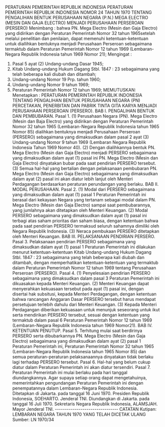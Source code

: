  PERATURAN PEMERINTAH REPUBLIK INDONESIA PERATURAN PEMERINTAH REPUBLIK INDONESIA NOMOR 24 TAHUN 1970 TENTANG PENGALIHAN BENTUK PERUSAHAAN NEGARA (P.N.) MEGA ELECTRO (MESIN DAN GAJA ELECTRO) MENJADI PERUSAHAAN PERSEROAN (PERSERO)
Menimbang :
 bahwa PN. Mega Electro (Mesin dan Gaja Electro) yang didirikan dengan Peraturan Pemerintah Nomor 32 tahun 1965setelah melalui penelitian dan penilaian, dapat memenuhi ketentuan-ketentuan untuk diallihkan bentuknya menjadi Perusahaan Perseroan sebagaimana termaktub dalam Peraturan Pemerintah Nomor 12 tahun 1969 (Lembaran-Negara Republik Indonesia tahun 1969 Nomor 21);
Mengingat :

1. Pasal 5 ayat (2) Undang-undang Dasar 1945;
2. Kitab Undang-undang Hukum Dagang Stbl. 1847 : 23 sebagaimana yang telah beberapa kali diubah dan ditambah;
3. Undang-undang Nomor 19 Prp. tahun 1960;
4. Undang-undang Nomor 9 tahun 1969;
5. Peraturan Pemerintah Nomor 12 tahun 1969;
MEMUTUSKAN:
 Menetapkan : PERATURAN PEMERINTAH REPUBLIK INDONESIA TENTANG PENGALIHAN BENTUK PERUSAHAAN NEGARA (PN) PERCETAKAN, PENERBITAN DAN PABRIK TINTA GITA KARYA MENJADI PERUSAHAAN PERSEROAN (PERSERO). BAB I. PENGALIHAN BENTUK DAN PEMBUBARAN. Pasal 1.
(1) Perusahaan Negara (PN). Mega Electro (Mesin dan Baja Electro) yang didirikan dengan Peraturan Pemerintah Nomor 32 tahun 1965 (Lembaran-Negara Republik Indonesia tahun 1965 Nomor 85) dialihkan bentuknya menjadi Perusahaan Perseroan (PERSERO) sebagaimana yang dimaksudkan dalam pasal 2 ayat (3) Undang-undang Nomor 9 tahun 1969 (Lembaran Negara Republik Indonesia Tahun 1969 Nomor 40). (2) Dengan dialihkannya bentuk PN. Mega Electro (Mesin dan Gaja Electro) menjadi PERSERO sebagaimana yang dimaksudkan dalam ayat (1) pasal ini PN. Mega Electro (Mesin dan Gaja Electro) dinyatakan bubar pada saat pendirian PERSERO tersebut. (3) Semua hal-hal yang bertalian dengan pelaksanaan pembubaran PN. Mega Electro (Mesin dan Gaja Electro) sebagaimana yang dimaksudkan dalam ayat (2) pasal ini akan diatur lebih lanjut oleh Menteri Perdagangan berdasarkan peraturan perundangan yang berlaku. BAB II. MODAL PERUSAHAAN. Pasal 2.
(1) Modal dari PERSERO sebagaimana yang dimaksudkan dalam ayat (1) pasal 1 Peraturan Pemerintah ini berasal dari kekayaan Negara yang tertanam sebagai modal dalam PN. Mega Electro (Mesin dan Gaja Electro) sampai saat pembubarannya, yang jumlahnya akan ditetapkan oleh Menteri Keuangan. (2) Modal PERSERO sebagaimana yang dimaksudkan dalam ayat (1) pasal ini terbagi atas saham prioritas dan saham biasa, dengan ketentuan bahwa pada saat pendirian PERSERO termaksud seluruh sahamnya dimiliki oleh Negara Republik Indonesia. (3) Neraca pembukaan PERSERO ditetapkan oleh Menteri Keuangan. BAB III. PELAKSANAAN PENDIRIAN PERSERO. Pasal 3. Pelaksanaan pendirian PERSERO sebagaimana yang dimaksudkan dalam ayat (1) pasal 1 Peraturan Pemerintah ini dilakukan menurut ketentuan-ketentuan Kitab Undang-undang Hukum Dagang Stbl. 1847 : 23 sebagaimana yang telah beberapa kali diubah dan ditambah, dengan memperhatikan ketentuan-ketentuan yang termaktub dalam Peraturan Pemerintah Nomor 12 tahun 1969 tentang Perusahaan Perseroan (PERSERO). Pasal 4.
(1) Penyelesaian pendirian PERSERO sebagaimana yang dimaksudkan dalam pasal 3 Peraturan Pemerintah ini dikuasakan kepada Menteri Keuangan. (2) Menteri Keuangan dapat menyerahkan kekuasaan tersebut pada ayat (1) pasal ini, dengan disertai hak subsitusi, kepada Menteri Perdagangan, dengan ketentuan bahwa rancangan Anggaran Dasar PERSERO tersebut harus mendapat persetujuan terlebih dahulu dari Menteri Keuangan. (3) Kepada Menteri Perdagangan diberikan kekuasaan untuk menunjuk seseorang untuk ikut serta mendirikan PERSERO tersebut, sesuai dengan ketentuan yang termaktub dalam pasal 6 Peraturan Pemerintah Nomor 12 tahun 1969 (Lembaran-Negara Republik Indonesia tahun 1969 Nomor21). BAB IV. KETENTUAN PENUTUP. Pasal 5. Terhitung mulai saat berdirinya PERSERO serta dibubarkannya PN. Mega Electro (Mesin dan Gaja Electro) sebagaimana yang dimaksudkan dalam ayat (2) pasal 1 Peraturan Pemerintah ini, Peraturan Pemerintah Nomor 32 tahun 1965 (Lembaran-Negara Republik Indonesia tahun 1965 Nomor 85) dan semua peraturan-peraturan pelaksanaannya dinyatakan tidak berlaku lagi terhadap PERSERO tersebut. Pasal 6. Hal-hal yang belum cukup diatur dalam Peraturan Pemerintah ini akan diatur tersendiri. Pasal 7. Peraturan Pemerintah ini mulai berlaku pada hari tanggal diundangkannya. Agar supaya setiap orang dapat mengetahuinya, memerintahkan pengundangan Peraturan Pemerintah ini dengan penempatannya dalam Lembaran-Negara Republik Indonesia. Ditetapkan di Jakarta. pada tanggal 16 Juni 1970. Presiden Republik Indonesia, SOEHARTO. Jenderal TNI. Diundangkan di Jakarta. pada tanggal 16 Juli 1970. Sekretaris Negara Republik Indonesia, ALAMSJAH. Mayor Jenderal TNI. -------------------------------- CATATAN Kutipan: LEMBARAN NEGARA TAHUN 1970 YANG TELAH DICETAK ULANG Sumber: LN 1970/34